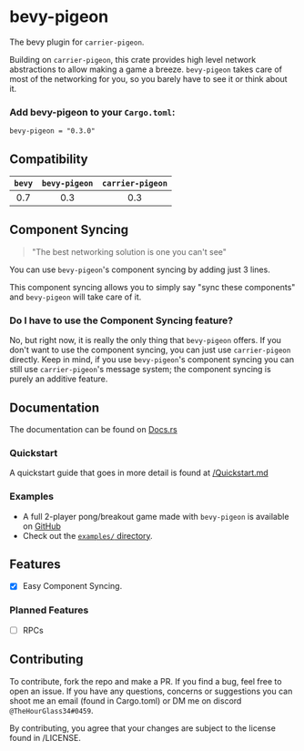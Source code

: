 # bevy-pigeon

The bevy plugin for `carrier-pigeon`.

Building on `carrier-pigeon`, this crate provides high level network abstractions to allow making a game a breeze.
`bevy-pigeon` takes care of most of the networking for you, so you barely have to see it or think about it.

### Add bevy-pigeon to your `Cargo.toml`:
```
bevy-pigeon = "0.3.0"
```

## Compatibility
| `bevy` | `bevy-pigeon` | `carrier-pigeon` |
|:------:|:-------------:|:----------------:|
|  0.7   |      0.3      |       0.3        |

## Component Syncing

> "The best networking solution is one you can't see"

You can use `bevy-pigeon`'s component syncing by adding just 3 lines.

This component syncing allows you to simply say "sync these components" and `bevy-pigeon` will take care of it.

### Do I have to use the Component Syncing feature?

No, but right now, it is really the only thing that `bevy-pigeon` offers. If you don't want to use the component syncing,
you can just use `carrier-pigeon` directly. Keep in mind, if you use `bevy-pigeon`'s component syncing you can
still use `carrier-pigeon`'s message system; the component syncing is purely an additive feature.

## Documentation

The documentation can be found on [Docs.rs](https://docs.rs/bevy-pigeon)

### Quickstart

A quickstart guide that goes in more detail is found at [/Quickstart.md](Quickstart.md)

### Examples

- A full 2-player pong/breakout game made with `bevy-pigeon` is available on [GitHub](https://github.com/MitchellMarinoDev/bong)
- Check out the 
[`examples/` directory](examples).

## Features

- [x] Easy Component Syncing.

### Planned Features

- [ ] RPCs

## Contributing

To contribute, fork the repo and make a PR. If you find a bug, feel free to open an issue. If you have any questions,
concerns or suggestions you can shoot me an email (found in Cargo.toml) or DM me on discord `@TheHourGlass34#0459`.

By contributing, you agree that your changes are subject to the license found in /LICENSE.
